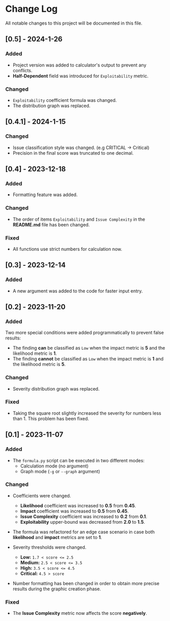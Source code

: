 
# Change Log
All notable changes to this project will be documented in this file.

## [0.5] - 2024-1-26

### Added
- Project version was added to calculator's output to prevent any conflicts.
- **Half-Dependent** field was introduced for `Exploitability` metric.

### Changed
- `Exploitability` coefficient formula was changed. 
- The distribution graph was replaced.

## [0.4.1] - 2024-1-15

### Changed
- Issue classification style was changed. (e.g CRITICAL -> Critical)
- Precision in the final score was truncated to one decimal.

## [0.4] - 2023-12-18

### Added
- Formatting feature was added.

### Changed
- The order of items `Exploitability` and `Issue Complexity` in the **README.md** file has been changed.

### Fixed
- All functions use strict numbers for calculation now.

## [0.3] - 2023-12-14

### Added 
- A new argument was added to the code for faster input entry.

## [0.2] - 2023-11-20

### Added
Two more special conditions were added programmatically to prevent false results:
- The finding **can** be classified as `Low` when the impact metric is **5** and the likelihood metric is **1**.
- The finding **cannot** be classified as `Low` when the impact metric is  **1** and the likelihood metric is **5**.

### Changed
- Severity distribution graph was replaced.

### Fixed
- Taking the square root slightly increased the severity for numbers less than 1. This problem has been fixed.
 
## [0.1] - 2023-11-07
 
### Added
- The `formula.py` script can be executed in two different modes:
    - Calculation mode (no argument)
    - Graph mode (`-g` or `--graph` argument)
 
### Changed
- Coefficients were changed.
    - **Likelihood** coefficient was increased to **0.5** from **0.45**.
    - **Impact** coefficient was increased to **0.5** from **0.45**.
    - **Issue Complexity** coefficient was increased to **0.2** from **0.1**.
    - **Exploitability** upper-bound was decreased from **2.0** to **1.5**.

- The formula was refactored for an edge case scenario in case both **likelihood** and **impact** metrics are set to **1**.

- Severity thresholds were changed.
    - **Low:** `1.7 < score <= 2.5`
    - **Medium:** `2.5 < score <= 3.5`
    - **High:** `3.5 < score <= 4.5`
    - **Critical:** `4.5 > score`

- Number formatting has been changed in order to obtain more precise results during the graphic creation phase.

### Fixed
- The **Issue Complexity** metric now affects the score **negatively**.
 
